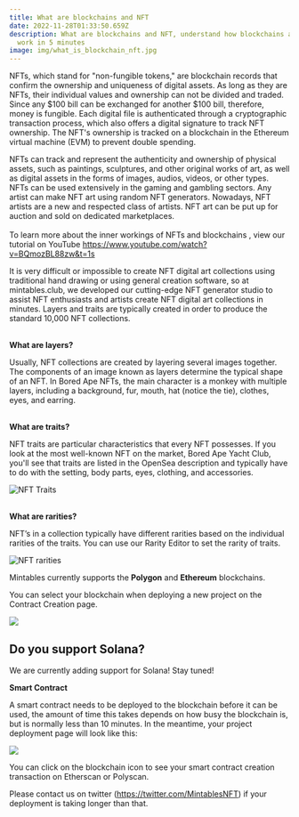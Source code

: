 ```yaml
---
title: What are blockchains and NFT
date: 2022-11-28T01:33:50.659Z
description: What are blockchains and NFT, understand how blockchains and NFT
  work in 5 minutes
image: img/what_is_blockchain_nft.jpg
---
```

NFTs, which stand for "non-fungible tokens," are blockchain records that confirm the ownership and uniqueness of digital assets. As long as they are NFTs, their individual values and ownership can not be divided and traded. Since any $100 bill can be exchanged for another $100 bill, therefore, money is fungible. Each digital file is authenticated through a cryptographic transaction process, which also offers a digital signature to track NFT ownership. The NFT's ownership is tracked on a blockchain in the Ethereum virtual machine (EVM) to prevent double spending.  

NFTs can track and represent the authenticity and ownership of physical assets, such as paintings, sculptures, and other original works of art, as well as digital assets in the forms of images, audios, videos, or other types. NFTs can be used extensively in the gaming and gambling sectors. Any artist can make NFT art using random NFT generators. Nowadays, NFT artists are a new and respected class of artists. NFT art can be put up for auction and sold on dedicated marketplaces.\
 \
To learn more about the inner workings of NFTs and blockchains  , view our tutorial on YouTube [](https://www.youtube.com/watch?v=BQmozBL88zw&t=1s)<https://www.youtube.com/watch?v=BQmozBL88zw&t=1s>

It is very difficult or impossible to create NFT digital art collections using traditional hand drawing or using general creation software, so at mintables.club, we developed our cutting-edge NFT generator studio to assist NFT enthusiasts and artists create NFT digital art collections in minutes. Layers and traits are typically created in order to produce the standard 10,000 NFT collections. 

**\
What are layers?**

Usually, NFT collections are created by layering several images together. The components of an image known as layers determine the typical shape of an NFT. In Bored Ape NFTs, the main character is a monkey with multiple layers, including a background, fur, mouth, hat (notice the tie), clothes, eyes, and earring.

**\
What are traits?**

NFT traits are particular characteristics that every NFT possesses. If you look at the most well-known NFT on the market, Bored Ape Yacht Club, you'll see that traits are listed in the OpenSea description and typically have to do with the setting, body parts, eyes, clothing, and accessories.﻿

![NFT Traits](https://i0.wp.com/info.mintables.club/wp-content/uploads/2022/04/editor-main-1.png?resize=980%2C757&ssl=1 "Understand NFT Traits")

**\
What are rarities?**

NFT’s in a collection typically have different rarities based on the individual rarities of the traits. You can use our Rarity Editor to set the rarity of traits.﻿

![NFT rarities](https://i0.wp.com/info.mintables.club/wp-content/uploads/2022/04/image-3.png?resize=980%2C630&ssl=1 "Understand NFT rarities")

Mintables currently supports the **Polygon** and **Ethereum** blockchains.

You can select your blockchain when deploying a new project on the Contract Creation page.

![](https://i0.wp.com/info.mintables.club/wp-content/uploads/2022/04/image-20.png?resize=980%2C731&ssl=1)

## Do you support Solana?

We are currently adding support for Solana! Stay tuned!

**Smart Contract**

A smart contract needs to be deployed to the blockchain before it can be used, the amount of time this takes depends on how busy the blockchain is, but is normally less than 10 minutes. In the meantime, your project deployment page will look like this:

![](https://i0.wp.com/info.mintables.club/wp-content/uploads/2022/04/image-2.png?resize=980%2C627&ssl=1)

You can click on the blockchain icon to see your smart contract creation transaction on Etherscan or Polyscan.

Please contact us on twitter (https://twitter.com/MintablesNFT) if your deployment is taking longer than that.